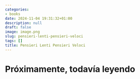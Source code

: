 ```yaml
---
categories:
- books
date: 2024-11-04 19:31:32+01:00
description: null
draft: false
image: image.png
slug: pensieri-lenti-pensieri-veloci
tags: []
title: Pensieri Lenti Pensieri Veloci
---
```


# Próximamente, todavía leyendo